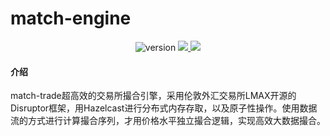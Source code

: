 # match-engine

<p align="center">
    <img alt="version" src="https://img.shields.io/badge/version-0.0.1--SNAPSHOT-blue">
    <a target="_blank" href="https://www.apache.org/licenses/LICENSE-2.0.html">
        <img src="https://img.shields.io/badge/License-Apache%202.0-blue.svg" ></img>
    </a>
    <a target="_blank" href="https://www.oracle.com/technetwork/java/javase/downloads/index.html">
        <img src="https://img.shields.io/badge/JDK-1.8+-green.svg" ></img>
    </a>
</p>

#### 介绍
match-trade超高效的交易所撮合引擎，采用伦敦外汇交易所LMAX开源的Disruptor框架，用Hazelcast进行分布式内存存取，以及原子性操作。使用数据流的方式进行计算撮合序列，才用价格水平独立撮合逻辑，实现高效大数据撮合。





